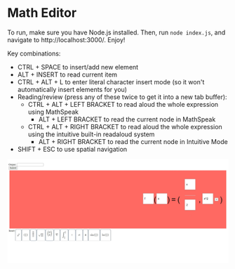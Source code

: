 # Math Editor

To run, make sure you have Node.js installed. Then, run `node index.js`, and navigate to http://localhost:3000/. Enjoy!

Key combinations:
* CTRL + SPACE to insert/add new element
* ALT + INSERT to read current item
* CTRL + ALT + L to enter literal character insert mode (so it won't automatically insert elements for you)
* Reading/review (press any of these twice to get it into a new tab buffer):
    * CTRL + ALT + LEFT BRACKET to read aloud the whole expression using MathSpeak
        * ALT + LEFT BRACKET to read the current node in MathSpeak
    * CTRL + ALT + RIGHT BRACKET to read aloud the whole expression using the intuitive built-in readaloud system
        * ALT + RIGHT BRACKET to read the current node in Intuitive Mode
* SHIFT + ESC to use spatial navigation

![Early Demo of Editor, Displaying Equation](Screenshot_24-2-2024_22859_localhost.jpeg)
